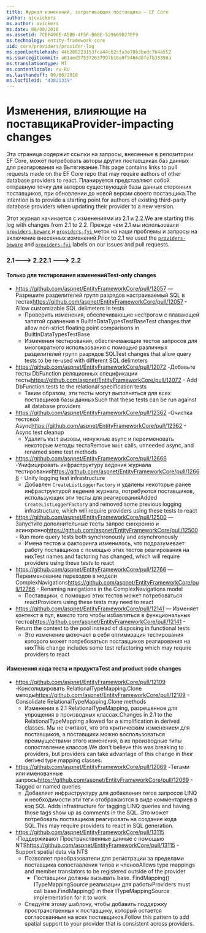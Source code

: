 ```yaml
---
title: Журнал изменений, затрагивающих поставщика — EF Core
author: ajcvickers
ms.author: avickers
ms.date: 08/08/2018
ms.assetid: 7CEF496E-A5B0-4F5F-B68E-529609B23EF9
ms.technology: entity-framework-core
uid: core/providers/provider-log
ms.openlocfilehash: 44b200223153fca44cb2cfa3e78b3bedc7b4a552
ms.sourcegitcommit: a81aed575372637997b18a0f9466d8fefb33350a
ms.translationtype: MT
ms.contentlocale: ru-RU
ms.lasthandoff: 09/06/2018
ms.locfileid: "43821339"
---
```

# <a name="provider-impacting-changes"></a><span data-ttu-id="ce4a0-102">Изменения, влияющие на поставщика</span><span class="sxs-lookup"><span data-stu-id="ce4a0-102">Provider-impacting changes</span></span>

<span data-ttu-id="ce4a0-103">Эта страница содержит ссылки на запросы, внесенные в репозитории EF Core, может потребовать авторы других поставщиках баз данных для реагирования на Вытягивание.</span><span class="sxs-lookup"><span data-stu-id="ce4a0-103">This page contains links to pull requests made on the EF Core repo that may require authors of other database providers to react.</span></span> <span data-ttu-id="ce4a0-104">Планируется представляют собой отправную точку для авторов существующей базы данных сторонних поставщиков, при обновлении до новой версии своего поставщика.</span><span class="sxs-lookup"><span data-stu-id="ce4a0-104">The intention is to provide a starting point for authors of existing third-party database providers when updating their provider to a new version.</span></span>

<span data-ttu-id="ce4a0-105">Этот журнал начинается с изменениями из 2.1 и 2.2.</span><span class="sxs-lookup"><span data-stu-id="ce4a0-105">We are starting this log with changes from 2.1 to 2.2.</span></span> <span data-ttu-id="ce4a0-106">Прежде чем 2.1 мы использовали [ `providers-beware` ](https://github.com/aspnet/EntityFrameworkCore/labels/providers-beware) и [ `providers-fyi` ](https://github.com/aspnet/EntityFrameworkCore/labels/providers-fyi) меток на наши проблемы и запросы на включение внесенных изменений.</span><span class="sxs-lookup"><span data-stu-id="ce4a0-106">Prior to 2.1 we used the [`providers-beware`](https://github.com/aspnet/EntityFrameworkCore/labels/providers-beware) and [`providers-fyi`](https://github.com/aspnet/EntityFrameworkCore/labels/providers-fyi) labels on our issues and pull requests.</span></span>

### <a name="21-----22"></a><span data-ttu-id="ce4a0-107">2.1---> 2.2</span><span class="sxs-lookup"><span data-stu-id="ce4a0-107">2.1 ---> 2.2</span></span>

#### <a name="test-only-changes"></a><span data-ttu-id="ce4a0-108">Только для тестирования изменений</span><span class="sxs-lookup"><span data-stu-id="ce4a0-108">Test-only changes</span></span>

* <span data-ttu-id="ce4a0-109">https://github.com/aspnet/EntityFrameworkCore/pull/12057 — Разрешите разделителей групп разрядов настраиваемый SQL в тестах</span><span class="sxs-lookup"><span data-stu-id="ce4a0-109">https://github.com/aspnet/EntityFrameworkCore/pull/12057 - Allow customizable SQL delimeters in tests</span></span>
  * <span data-ttu-id="ce4a0-110">Проверить изменения, обеспечивающие нестрогом с плавающей запятой сравнения в BuiltInDataTypesTestBase</span><span class="sxs-lookup"><span data-stu-id="ce4a0-110">Test changes that allow non-strict floating point comparisons in BuiltInDataTypesTestBase</span></span>
  * <span data-ttu-id="ce4a0-111">Изменения тестирования, обеспечивающие тестов запросов для многократного использования с помощью различных разделителей групп разрядов SQL</span><span class="sxs-lookup"><span data-stu-id="ce4a0-111">Test changes that allow query tests to be re-used with different SQL delimeters</span></span>
* <span data-ttu-id="ce4a0-112">https://github.com/aspnet/EntityFrameworkCore/pull/12072 -Добавьте тесты DbFunction реляционных спецификации тесты</span><span class="sxs-lookup"><span data-stu-id="ce4a0-112">https://github.com/aspnet/EntityFrameworkCore/pull/12072 - Add DbFunction tests to the relational specification tests</span></span>
  * <span data-ttu-id="ce4a0-113">Таким образом, эти тесты могут выполняться для всех поставщиков базы данных</span><span class="sxs-lookup"><span data-stu-id="ce4a0-113">Such that these tests can be run against all database providers</span></span>
* <span data-ttu-id="ce4a0-114">https://github.com/aspnet/EntityFrameworkCore/pull/12362 -Очистка тестовой Async</span><span class="sxs-lookup"><span data-stu-id="ce4a0-114">https://github.com/aspnet/EntityFrameworkCore/pull/12362 - Async test cleanup</span></span>
  * <span data-ttu-id="ce4a0-115">Удалить `Wait` вызовы, ненужные async и переименовать некоторые методы теста</span><span class="sxs-lookup"><span data-stu-id="ce4a0-115">Remove `Wait` calls, unneeded async, and renamed some test methods</span></span>
* <span data-ttu-id="ce4a0-116">https://github.com/aspnet/EntityFrameworkCore/pull/12666 -Унифицировать инфраструктуру ведения журнала тестирования</span><span class="sxs-lookup"><span data-stu-id="ce4a0-116">https://github.com/aspnet/EntityFrameworkCore/pull/12666 - Unify logging test infrastructure</span></span>
  * <span data-ttu-id="ce4a0-117">Добавлен `CreateListLoggerFactory` и удалены некоторые ранее инфраструктурой ведения журнала, потребуются поставщиков, использующих эти тесты для реагирования</span><span class="sxs-lookup"><span data-stu-id="ce4a0-117">Added `CreateListLoggerFactory` and removed some previous logging infrastructure, which will require providers using these tests to react</span></span>
* <span data-ttu-id="ce4a0-118">https://github.com/aspnet/EntityFrameworkCore/pull/12500 — Запустите дополнительные тесты запрос синхронно и асинхронно</span><span class="sxs-lookup"><span data-stu-id="ce4a0-118">https://github.com/aspnet/EntityFrameworkCore/pull/12500 - Run more query tests both synchronously and asynchronously</span></span>
  * <span data-ttu-id="ce4a0-119">Имена тестов и факторинга изменилось, что подразумевает работу поставщиков с помощью этих тестов реагирования на них</span><span class="sxs-lookup"><span data-stu-id="ce4a0-119">Test names and factoring has changed, which will require providers using these tests to react</span></span>
* <span data-ttu-id="ce4a0-120">https://github.com/aspnet/EntityFrameworkCore/pull/12766 — Переименование переходов в модели ComplexNavigations</span><span class="sxs-lookup"><span data-stu-id="ce4a0-120">https://github.com/aspnet/EntityFrameworkCore/pull/12766 - Renaming navigations in the ComplexNavigations model</span></span>
  * <span data-ttu-id="ce4a0-121">Поставщики, с помощью этих тестов может потребоваться react</span><span class="sxs-lookup"><span data-stu-id="ce4a0-121">Providers using these tests may need to react</span></span>
* <span data-ttu-id="ce4a0-122">https://github.com/aspnet/EntityFrameworkCore/pull/12141 — Изменяет контекст в пул, вместо того чтобы избавляться в функциональных тестов</span><span class="sxs-lookup"><span data-stu-id="ce4a0-122">https://github.com/aspnet/EntityFrameworkCore/pull/12141 - Return the context to the pool instead of disposing in functional tests</span></span>
  * <span data-ttu-id="ce4a0-123">Это изменение включает в себя оптимизация тестирования которого может потребоваться поставщиков реагирования на них</span><span class="sxs-lookup"><span data-stu-id="ce4a0-123">This change includes some test refactoring which may require providers to react</span></span>


#### <a name="test-and-product-code-changes"></a><span data-ttu-id="ce4a0-124">Изменения кода теста и продукта</span><span class="sxs-lookup"><span data-stu-id="ce4a0-124">Test and product code changes</span></span>

* <span data-ttu-id="ce4a0-125">https://github.com/aspnet/EntityFrameworkCore/pull/12109 -Консолидировать RelationalTypeMapping.Clone методы</span><span class="sxs-lookup"><span data-stu-id="ce4a0-125">https://github.com/aspnet/EntityFrameworkCore/pull/12109 - Consolidate RelationalTypeMapping.Clone methods</span></span>
  * <span data-ttu-id="ce4a0-126">Изменения в 2.1 RelationalTypeMapping, разрешенное для упрощения в производных классах.</span><span class="sxs-lookup"><span data-stu-id="ce4a0-126">Changes in 2.1 to the RelationalTypeMapping allowed for a simplification in derived classes.</span></span> <span data-ttu-id="ce4a0-127">Мы не считают, что это критическим изменением для поставщиков, а поставщики можно воспользоваться преимуществами этого изменения, в их производные типы сопоставление классов.</span><span class="sxs-lookup"><span data-stu-id="ce4a0-127">We don't believe this was breaking to providers, but providers can take advantage of this change in their derived type mapping classes.</span></span>
* <span data-ttu-id="ce4a0-128">https://github.com/aspnet/EntityFrameworkCore/pull/12069 -Тегами или именованные запросы</span><span class="sxs-lookup"><span data-stu-id="ce4a0-128">https://github.com/aspnet/EntityFrameworkCore/pull/12069 - Tagged or named queries</span></span>
  * <span data-ttu-id="ce4a0-129">Добавляет инфраструктуру для добавления тегов запросов LINQ и необходимости эти теги отображаются в виде комментариев в код SQL.</span><span class="sxs-lookup"><span data-stu-id="ce4a0-129">Adds infrastructure for tagging LINQ queries and having those tags show up as comments in the SQL.</span></span> <span data-ttu-id="ce4a0-130">Это может потребовать поставщиков реагировать на создание кода SQL.</span><span class="sxs-lookup"><span data-stu-id="ce4a0-130">This may require providers to react in SQL generation.</span></span>
* <span data-ttu-id="ce4a0-131">https://github.com/aspnet/EntityFrameworkCore/pull/13115 -Поддерживают Пространственные данные с помощью NTS</span><span class="sxs-lookup"><span data-stu-id="ce4a0-131">https://github.com/aspnet/EntityFrameworkCore/pull/13115 - Support spatial data via NTS</span></span>
  * <span data-ttu-id="ce4a0-132">Позволяет преобразователи для регистрации за пределами поставщика сопоставления типов и членов</span><span class="sxs-lookup"><span data-stu-id="ce4a0-132">Allows type mappings and member translators to be registered outside of the provider</span></span>
    * <span data-ttu-id="ce4a0-133">Поставщики должны вызывать base. FindMapping() ITypeMappingSource реализации для работы</span><span class="sxs-lookup"><span data-stu-id="ce4a0-133">Providers must call base.FindMapping() in their ITypeMappingSource implementation for it to work</span></span>
  * <span data-ttu-id="ce4a0-134">Следуйте этому шаблону, чтобы добавить поддержку пространственных к поставщику, который остается согласованным на всех поставщиков.</span><span class="sxs-lookup"><span data-stu-id="ce4a0-134">Follow this pattern to add spatial support to your provider that is consistent across providers.</span></span>

